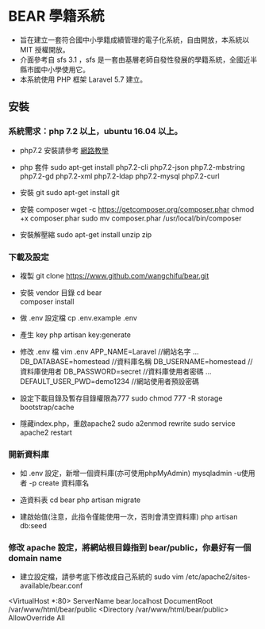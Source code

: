 # BEAR 學籍系統
- 旨在建立一套符合國中小學籍成績管理的電子化系統，自由開放，本系統以 MIT 授權開放。
- 介面參考自 sfs 3.1 ，sfs 是一套由基層老師自發性發展的學籍系統，全國近半縣市國中小學使用它。
- 本系統使用 PHP 框架 Laravel 5.7 建立。

## 安裝
### 系統需求：php 7.2 以上，ubuntu 16.04 以上。
- php7.2 安裝請參考 [網路教學](https://blog.johnsonlu.org/install-or-upgrade-php-7-2-on-ubuntu/)

- php 套件
sudo apt-get install php7.2-cli php7.2-json php7.2-mbstring php7.2-gd php7.2-xml php7.2-ldap php7.2-mysql php7.2-curl

- 安裝 git
sudo apt-get install git

- 安裝 composer
wget -c https://getcomposer.org/composer.phar
chmod +x composer.phar
sudo mv composer.phar /usr/local/bin/composer

- 安裝解壓縮
sudo apt-get install unzip zip

### 下載及設定
- 複製
git clone https://www.github.com/wangchifu/bear.git

- 安裝 vendor 目錄
cd bear<br>
composer install 

- 做 .env 設定檔
cp .env.example .env

- 產生 key
php artisan key:generate

- 修改 .env 檔
vim .env
APP_NAME=Laravel  //網站名字
...
DB_DATABASE=homestead  //資料庫名稱
DB_USERNAME=homestead  //資料庫使用者
DB_PASSWORD=secret  //資料庫使用者密碼
...
DEFAULT_USER_PWD=demo1234 //網站使用者預設密碼

- 設定下載目錄及暫存目錄權限為777
sudo chmod 777 -R storage bootstrap/cache

- 隱藏index.php，重啟apache2
sudo a2enmod rewrite
sudo service apache2 restart

### 開新資料庫
- 如 .env 設定，新增一個資料庫(亦可使用phpMyAdmin)
mysqladmin -u使用者 -p create 資料庫名

- 造資料表
cd bear
php artisan migrate

- 建啟始值(注意，此指令僅能使用一次，否則會清空資料庫)
php artisan db:seed 

### 修改 apache 設定，將網站根目錄指到 bear/public，你最好有一個 domain name
- 建立設定檔，請參考底下修改成自己系統的
sudo vim /etc/apache2/sites-available/bear.conf
   <blockquote>
<VirtualHost *:80>
        ServerName bear.localhost
        DocumentRoot /var/www/html/bear/public
      <Directory /var/www/html/bear/public>
        AllowOverride All
        </Directory>
</VirtualHost>
   </blockquote>
